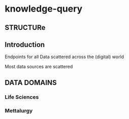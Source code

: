 # knowledge-query

## STRUCTURe

## Introduction
Endpoints for all Data scattered across the (digital) world

Most data sources are scattered



## DATA DOMAINS

### Life Sciences

### Mettalurgy

